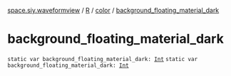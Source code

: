 [space.siy.waveformview](../../index.md) / [R](../index.md) / [color](index.md) / [background_floating_material_dark](./background_floating_material_dark.md)

# background_floating_material_dark

`static var background_floating_material_dark: `[`Int`](https://kotlinlang.org/api/latest/jvm/stdlib/kotlin/-int/index.html)
`static var background_floating_material_dark: `[`Int`](https://kotlinlang.org/api/latest/jvm/stdlib/kotlin/-int/index.html)
